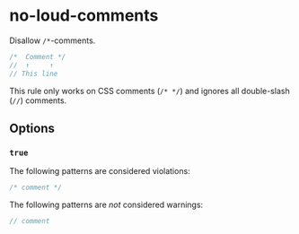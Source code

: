 # no-loud-comments

Disallow `/*`-comments.

```scss
/*  Comment */
//  ↑     ↑
// This line
```

This rule only works on CSS comments (`/* */`) and ignores all double-slash (`//`) comments.

## Options

### `true`

The following patterns are considered violations:

```scss
/* comment */
```

The following patterns are *not* considered warnings:

```scss
// comment
```